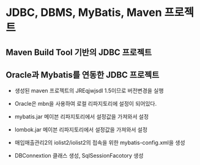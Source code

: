 # JDBC, DBMS, MyBatis, Maven 프로젝트

## Maven Build Tool 기반의 JDBC 프로젝트
## Oracle과 Mybatis를 연동한 JDBC 프로젝트

* 생성된 maven 프로젝트의 JREqjwjsdl 1.5이므로 버전변경을 실행

* Oracle은 mbn을 사용하여 로컬 리파지토리에 설정이 되어있다.
* mybatis.jar 메이븐 리파지토리에서 설정값을 가져와서 설정
* lombok.jar 메이븐 리파지토리에서 설정값을 가져와서 설정

 * 매입매출관리2의 iolist2/iolist2의 접속을 위한 mybatis-config.xml을 생성
 * DBConnextion 클래스 생성, SqlSessionFacotory 생성